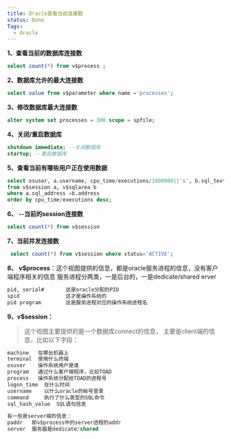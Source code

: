 ```yaml
---
title: Oracle查看当前连接数
status: Done
Tags:
  - Oracle
---
```


**1、查看当前的数据库连接数**

```sql
select count(*) from v$process ;
```

**2、数据库允许的最大连接数**

```sql
select value from v$parameter where name ='processes';
```

**3、修改数据库最大连接数**

```sql
alter system set processes = 300 scope = spfile;
```

**4、关闭/重启数据库**

```sql
shutdown immediate; --关闭数据库 
startup; --重启数据库
```

**5、查看当前有哪些用户正在使用数据**

```sql
select osuser, a.username, cpu_time/executions/1000000||'s', b.sql_text, machine
from v$session a, v$sqlarea b
where a.sql_address =b.address 
order by cpu_time/executions desc;  
```

**6、 --当前的session连接数**

```sql
select count(*) from v$session
```

**7、当前并发连接数**

```sql
 select count(*) from v$session where status='ACTIVE';　
```

**8、** **v$process**：这个视图提供的信息，都是oracle服务进程的信息，没有客户端程序相关的信息 服务进程分两类，一是后台的，一是dedicate/shared erver

```sql
pid, serial#       这是oracle分配的PID   
spid               这才是操作系统的
pid program        这是服务进程对应的操作系统进程名
```

**9、**v$session：****

> 这个视图主要提供的是一个数据库connect的信息， 主要是client端的信息，比如以下字段：

```sql
machine   在哪台机器上
terminal  使用什么终端
osuser    操作系统用户是谁
program   通过什么客户端程序，比如TOAD
process   操作系统分配给TOAD的进程号
logon_time  在什么时间
username    以什么oracle的帐号登录
command     执行了什么类型的SQL命令
sql_hash_value  SQL语句信息

有一些是server端的信息：
paddr   即v$process中的server进程的addr
server  服务器是dedicate/shared
```